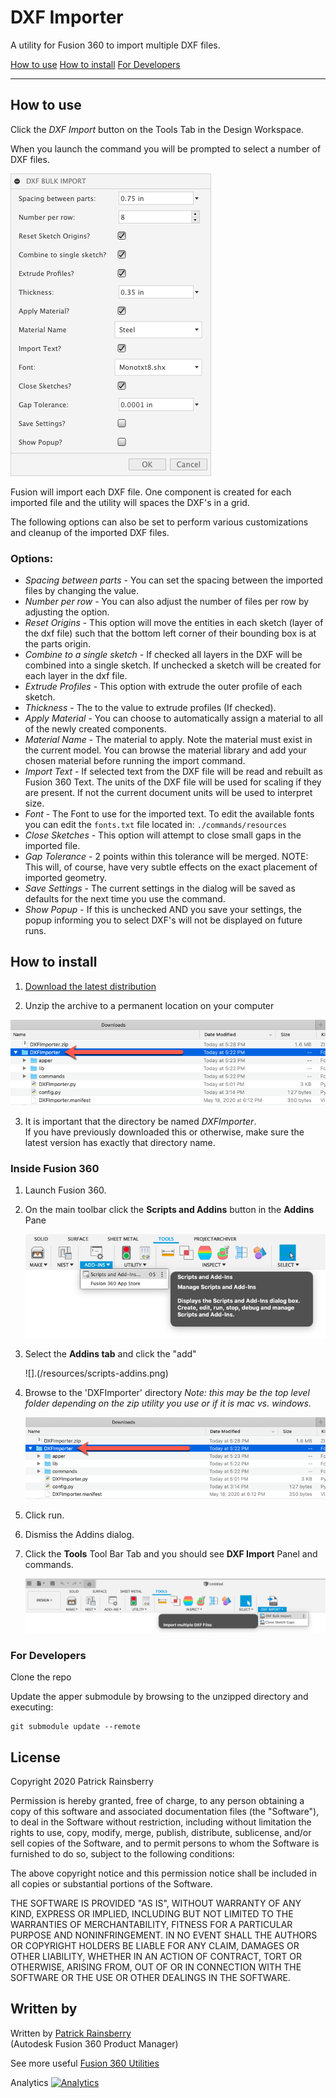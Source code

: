 # DXF Importer
A utility for Fusion 360 to import multiple DXF files.

[How to use](#How-to-use)
[How to install](#How-to-install)
[For Developers](#For-Developers)

----

## How to use<a name="How-to-use"></a>

Click the *DXF Import* button on the Tools Tab in the Design Workspace.

When you launch the command you will be prompted to select a number of DXF files.

![](./resources/dialog.png)


Fusion will import each DXF file. One component is created for each imported file and the utility will spaces the DXF's in a grid.  

The following options can also be set to perform various customizations and cleanup of the imported DXF files.

### Options: 
* *Spacing between parts* - You can set the spacing between the imported files by changing the value.
* *Number per row* - You can also adjust the number of files per row by adjusting the  option.
* *Reset Origins* - This option will move the entities in each sketch (layer of the dxf file) such that the bottom left corner of their bounding box is at the parts origin.
* *Combine to a single sketch* - If checked all layers in the DXF will be combined into a single sketch.  If unchecked a sketch will be created for each layer in the dxf file.
* *Extrude Profiles* - This option with extrude the outer profile of each sketch. 
* *Thickness* - The to the value to extrude profiles (If checked).
* *Apply Material* - You can choose to automatically assign a material to all of the newly created components.
* *Material Name* - The material to apply.  Note the material must exist in the current model.  You can browse the material library and add your chosen material before running the import command.
* *Import Text* - If selected text from the DXF file will be read and rebuilt as Fusion 360 Text.  The units of the DXF file will be used for scaling if they are present.  If not the current document units will be used to interpret size.
* *Font* - The Font to use for the imported text.  To edit the available fonts you can edit the `fonts.txt` file located in: `./commands/resources`
* *Close Sketches* - This option will attempt to close small gaps in the imported file.  
* *Gap Tolerance* - 2 points within this tolerance will be merged.  NOTE:  This will, of course, have very subtle effects on the exact placement of imported geometry.
* *Save Settings* - The current settings in the dialog will be saved as defaults for the next time you use the command.
* *Show Popup* - If this is unchecked AND you save your settings, the popup informing you to select DXF's will not be displayed on future runs.

## How to install<a name="How-to-install"></a>
1. [Download the latest distribution](https://github.com/tapnair/DXFImporter/raw/master/dist/__LATEST__/DXFImporter.zip)

2. Unzip the archive to a permanent location on your computer

![](./resources/unzipped.png)

3. It is important that the directory be named *DXFImporter*.  
If you have previously downloaded this or otherwise, make sure the latest version has exactly that directory name.

### Inside Fusion 360  

1. Launch Fusion 360.   
2. On the main toolbar click the **Scripts and Addins** button in the **Addins** Pane

	![](./resources/scripts-addins_button.png)

3. Select the **Addins tab** and click the "add"  

    ![].(/resources/scripts-addins.png)
    
4. Browse to the 'DXFImporter' directory
*Note: this may be the top level folder depending on the zip utility you use or if it is mac vs. windows.*
    
     ![](./resources/unzipped.png)
     
     
5. Click run.  
6. Dismiss the Addins dialog.  
7. Click the **Tools** Tool Bar Tab and you should see **DXF Import** Panel and commands.

	![](./resources/button.png)

### For Developers<a name="For-Developers"></a>
Clone the repo

Update the apper submodule by browsing to the unzipped directory and executing:

    git submodule update --remote
   
## License
Copyright 2020 Patrick Rainsberry

Permission is hereby granted, free of charge, to any person obtaining a copy of this software and associated documentation files (the "Software"), to deal in the Software without restriction, including without limitation the rights to use, copy, modify, merge, publish, distribute, sublicense, and/or sell copies of the Software, and to permit persons to whom the Software is furnished to do so, subject to the following conditions:

The above copyright notice and this permission notice shall be included in all copies or substantial portions of the Software.

THE SOFTWARE IS PROVIDED "AS IS", WITHOUT WARRANTY OF ANY KIND, EXPRESS OR IMPLIED, INCLUDING BUT NOT LIMITED TO THE WARRANTIES OF MERCHANTABILITY, FITNESS FOR A PARTICULAR PURPOSE AND NONINFRINGEMENT. IN NO EVENT SHALL THE AUTHORS OR COPYRIGHT HOLDERS BE LIABLE FOR ANY CLAIM, DAMAGES OR OTHER LIABILITY, WHETHER IN AN ACTION OF CONTRACT, TORT OR OTHERWISE, ARISING FROM, OUT OF OR IN CONNECTION WITH THE SOFTWARE OR THE USE OR OTHER DEALINGS IN THE SOFTWARE.
## Written by

Written by [Patrick Rainsberry](https://twitter.com/prrainsberry) <br /> (Autodesk Fusion 360 Product Manager)

See more useful [Fusion 360 Utilities](https://tapnair.github.io/index.html)


Analytics
[![Analytics](https://ga-beacon.appspot.com/UA-41076924-3/dxf-importer)](https://github.com/igrigorik/ga-beacon)



